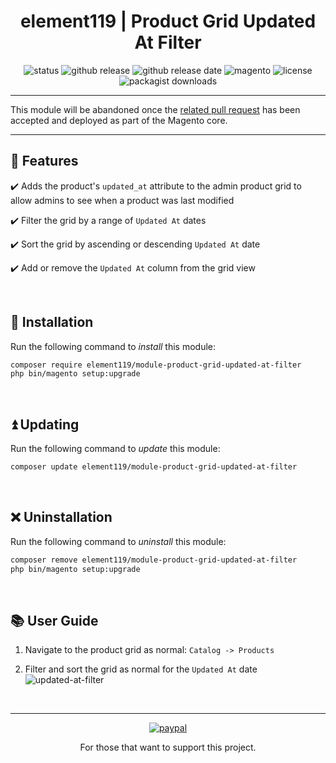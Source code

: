 <div align="center">

<!-- Module Image Here -->

</div>

<h1 align="center">element119 | Product Grid Updated At Filter</h1>

<div align="center">

![status](https://img.shields.io/badge/status-active-5fc238.svg)
![github release](https://img.shields.io/github/v/release/pykettk/module-product-grid-updated-at-filter?color=ffbf00&label=version)
![github release date](https://img.shields.io/github/release-date/pykettk/module-product-grid-updated-at-filter?color=8b32a8&label=last%20release)
![magento](https://img.shields.io/badge/Magento-^2.4.3-ec6611.svg)
![license](https://img.shields.io/badge/license-OSL-ff00dd.svg)
![packagist downloads](https://img.shields.io/packagist/dt/element119/module-product-grid-updated-at-filter?color=ff0000)

</div>

---

This module will be abandoned once the [related pull request](https://github.com/magento/magento2/pull/35436) has been accepted and deployed as part of the Magento core.

---

## 📝 Features
✔️ Adds the product's `updated_at` attribute to the admin product grid to allow admins to see when a product was last modified

✔️ Filter the grid by a range of `Updated At` dates

✔️ Sort the grid by ascending or descending `Updated At` date

✔️ Add or remove the `Updated At` column from the grid view

<br/>

## 🔌 Installation
Run the following command to *install* this module:
```bash
composer require element119/module-product-grid-updated-at-filter
php bin/magento setup:upgrade
```

<br/>

## ⏫ Updating
Run the following command to *update* this module:
```bash
composer update element119/module-product-grid-updated-at-filter
```

<br/>

## ❌ Uninstallation
Run the following command to *uninstall* this module:
```bash
composer remove element119/module-product-grid-updated-at-filter
php bin/magento setup:upgrade
```

<br/>

## 📚 User Guide
1. Navigate to the product grid as normal: `Catalog -> Products`

2. Filter and sort the grid as normal for the `Updated At` date
![updated-at-filter](https://user-images.githubusercontent.com/40261741/166080332-2db1206b-1aff-47ea-81b4-13955f66cade.png)

<br>

---

<div align="center">

[![paypal](https://www.paypalobjects.com/en_US/i/btn/btn_donateCC_LG.gif)](https://paypal.me/pykettk)

For those that want to support this project.

</div>
